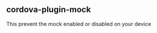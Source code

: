 cordova-plugin-mock
---------------------------
This prevent the mock enabled or disabled on your device
